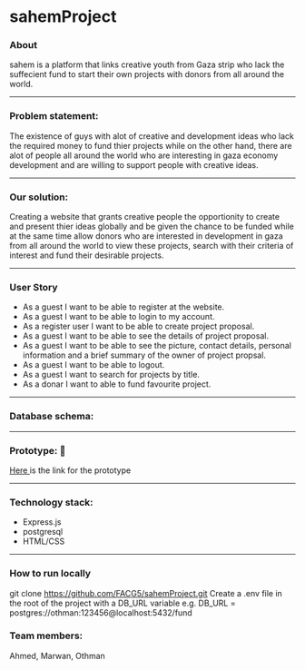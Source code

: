# sahemProject


### About 
sahem is a platform that links creative youth from Gaza strip who lack the suffecient fund to start their own projects with donors from all around the world.

---

### Problem statement:
The existence of guys with alot of creative and development ideas who lack the required money to fund thier projects while on the other hand, there are alot of people all around the world who are interesting in gaza economy development and are willing to support people with creative ideas.

---

### Our solution:
Creating a website that grants creative people the opportionity to create and present thier ideas globally and be given the chance to be funded while at the same time allow donors who are interested in development in gaza from all around the world to view these projects, search with their criteria of interest and fund their desirable projects.

---

### User Story
* As a guest I want to be able to register at the website.
* As a guest I want to be able to login to my account.
* As a register user I want to be able to create project proposal.
* As a guest I want to be able to see the details of project proposal.
* As a guest I want to be able to see the picture, contact details, personal information and a brief summary of the owner of project propsal.
* As a guest I want to be able to logout.
* As a guest I want to search for projects by title.
* As a donar I want to able to fund favourite project.

---

### Database schema:
[](https://files.gitter.im/gazaskygeeks/Fundraiser-Platform/dD57/schema.png)

---

### Prototype: :link:
[Here ](https://www.figma.com/file/e4MV6LOeJasqqeIAGOAPjWU1/Untitled?node-id=0%3A1) is the link for the prototype

---

### Technology stack:
- Express.js
- postgresql
- HTML/CSS

---

### How to run locally
git clone https://github.com/FACG5/sahemProject.git
Create a .env file in the root of the project with a DB_URL variable e.g. 
DB_URL = postgres://othman:123456@localhost:5432/fund

### Team members:
Ahmed, Marwan, Othman

